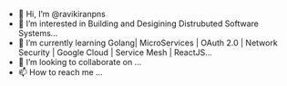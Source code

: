 - 👋 Hi, I’m @ravikiranpns
- 👀 I’m interested in Building and Desigining Distrubuted Software Systems...
- 🌱 I’m currently learning Golang| MicroServices | OAuth 2.0 | Network Security | Google Cloud | Service Mesh | ReactJS...
- 💞️ I’m looking to collaborate on ...
- 📫 How to reach me ...

<!---
ravikiranpns/ravikiranpns is a ✨ special ✨ repository because its `README.md` (this file) appears on your GitHub profile.
You can click the Preview link to take a look at your changes.
--->
